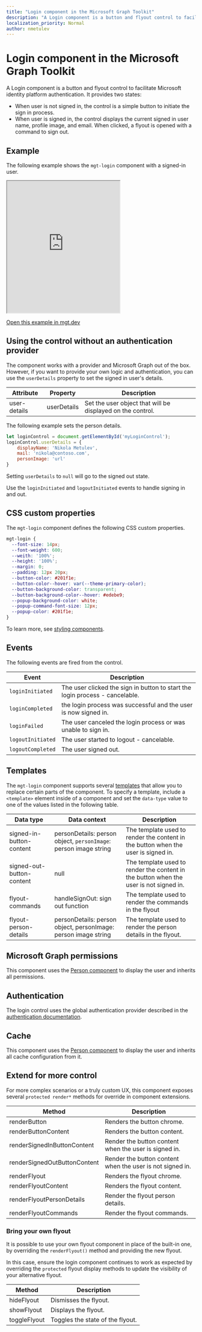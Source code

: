 ```yaml
---
title: "Login component in the Microsoft Graph Toolkit"
description: "A Login component is a button and flyout control to facilitate Microsoft identity platform authentication."
localization_priority: Normal
author: nmetulev
---
```


# Login component in the Microsoft Graph Toolkit

A Login component is a button and flyout control to facilitate Microsoft identity platform authentication. It provides two states:
* When user is not signed in, the control is a simple button to initiate the sign in process.
* When user is signed in, the control displays the current signed in user name, profile image, and email. When clicked, a flyout is opened with a command to sign out.

## Example

The following example shows the `mgt-login` component with a signed-in user. 

<iframe src="https://mgt.dev/iframe.html?id=components-mgt-login--login&source=docs" height="350"></iframe>

[Open this example in mgt.dev](https://mgt.dev/?path=/story/components-mgt-login--login&source=docs)

## Using the control without an authentication provider

The component works with a provider and Microsoft Graph out of the box. However, if you want to provide your own logic and authentication, you can use the `userDetails` property to set the signed in user's details. 

| Attribute | Property | Description |
| --- | --- | -- |
| user-details | userDetails | Set the user object that will be displayed on the control. |

The following example sets the person details.

```js
let loginControl = document.getElementById('myLoginControl');
loginControl.userDetails = {
    displayName: 'Nikola Metulev',
    mail: 'nikola@contoso.com',
    personImage: 'url'
}
```

Setting `userDetails` to `null` will go to the signed out state.

Use the `loginInitiated` and `logoutInitiated` events to handle signing in and out. 

## CSS custom properties

The `mgt-login` component defines the following CSS custom properties.

```css
mgt-login {
  --font-size: 14px;
  --font-weight: 600;
  --weith: '100%';
  --height: '100%';
  --margin: 0;
  --padding: 12px 20px;
  --button-color: #201f1e;
  --button-color--hover: var(--theme-primary-color);
  --button-background-color: transparent;
  --button-background-color--hover: #edebe9;
  --popup-background-color: white;
  --popup-command-font-size: 12px;
  --popup-color: #201f1e;
}
```

To learn more, see [styling components](../customize-components/style.md).

## Events

The following events are fired from the control.

| Event | Description |
| --- | --- |
| `loginInitiated` | The user clicked the sign in button to start the login process - cancelable.|
| `loginCompleted` | the login process was successful and the user is now signed in. |
| `loginFailed` | The user canceled the login process or was unable to sign in.|
| `logoutInitiated` | The user started to logout - cancelable. |
| `logoutCompleted` | The user signed out. |

## Templates

The `mgt-login` component supports several [templates](../customize-components/templates.md) that allow you to replace certain parts of the component. To specify a template, include a `<template>` element inside of a component and set the `data-type` value to one of the values listed in the following table. 

| Data type | Data context | Description |
| --- | --- | --- |
| signed-in-button-content | personDetails: person object, `personImage`: person image string | The template used to render the content in the button when the user is signed in. |
| signed-out-button-content | null | The template used to render the content in the button when the user is not signed in. |
| flyout-commands | handleSignOut: sign out function | The template used to render the commands in the flyout |
| flyout-person-details | personDetails: person object, personImage: person image string | The template used to render the person details in the flyout. |

## Microsoft Graph permissions

This component uses the [Person component](./person.md) to display the user and inherits all permissions. 

## Authentication

The login control uses the global authentication provider described in the [authentication documentation](../providers/providers.md). 

## Cache

This component uses the [Person component](./person.md) to display the user and inherits all cache configuration from it.

## Extend for more control

For more complex scenarios or a truly custom UX, this component exposes several `protected render*` methods for override in component extensions.

| Method | Description |
| - | - |
| renderButton | Renders the button chrome. |
| renderButtonContent | Renders the button content. |
| renderSignedInButtonContent | Render the button content when the user is signed in. |
| renderSignedOutButtonContent | Render the button content when the user is not signed in. |
| renderFlyout | Renders the flyout chrome. |
| renderFlyoutContent | Renders the flyout content. |
| renderFlyoutPersonDetails | Render the flyout person details. |
| renderFlyoutCommands | Render the flyout commands. |

### Bring your own flyout

It is possible to use your own flyout component in place of the built-in one, by overriding the `renderFlyout()` method and providing the new flyout.

In this case, ensure the login component continues to work as expected by overriding the `protected` flyout display methods to update the visibility of your alternative flyout.

| Method | Description |
| - | - |
| hideFlyout | Dismisses the flyout. |
| showFlyout | Displays the flyout. |
| toggleFlyout | Toggles the state of the flyout. |
